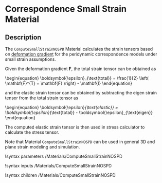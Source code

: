 # Correspondence Small Strain Material

## Description

The `ComputeSmallStrainNOSPD` Material calculates the strain tensors based on [deformation gradient](peridynamics/DeformationGradients.md) for the peridynamic correspondence models under small strain assumptions.

Given the deformation gradient $\mathbf{F}$, the total strain tensor can be obtained as

\begin{equation}
  \boldsymbol{\epsilon}_{\text{total}} = \frac{1}{2} \left( \mathbf{F}^{T} + \mathbf{F} \right) - \mathbf{I}
\end{equation}

and the elastic strain tensor can be obtained by subtracting the eigen strain tensor from the total strain tensor as

\begin{equation}
  \boldsymbol{\epsilon}_{\text{elastic}} = \boldsymbol{\epsilon}_{\text{total}} - \boldsymbol{\epsilon}_{\text{eigen}}
\end{equation}

The computed elastic strain tensor is then used in stress calculator to calculate the stress tensor.

Note that Material `ComputeSmallStrainNOSPD` can be used in general 3D and plane strain modeling and simulation.

!syntax parameters /Materials/ComputeSmallStrainNOSPD

!syntax inputs /Materials/ComputeSmallStrainNOSPD

!syntax children /Materials/ComputeSmallStrainNOSPD
